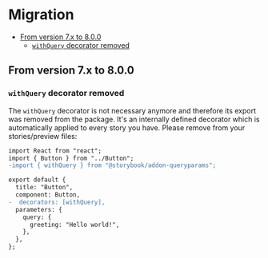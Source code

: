 <h1>Migration</h1>

- [From version 7.x to 8.0.0](#from-version-7x-to-800)
  - [`withQuery` decorator removed](#withquery-decorator-removed)

## From version 7.x to 8.0.0

### `withQuery` decorator removed

The `withQuery` decorator is not necessary anymore and therefore its export was removed from the package. It's an internally defined decorator which is automatically applied to every story you have. Please remove from your stories/preview files:

```diff
import React from "react";
import { Button } from "../Button";
-import { withQuery } from "@storybook/addon-queryparams";

export default {
  title: "Button",
  component: Button,
-  decorators: [withQuery],
  parameters: {
    query: {
      greeting: "Hello world!",
    },
  },
};

